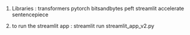 1. Libraries :
transformers
pytorch
bitsandbytes 
peft
streamlit
accelerate
sentencepiece

2. to run the streamlit app : streamlit run streamlit_app_v2.py